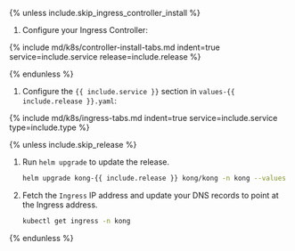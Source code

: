 {% unless include.skip_ingress_controller_install %}
1. Configure your Ingress Controller:

  {% include md/k8s/controller-install-tabs.md indent=true service=include.service release=include.release %}

{% endunless %}

1. Configure the `{{ include.service }}` section in `values-{{ include.release }}.yaml`:

  {% include md/k8s/ingress-tabs.md indent=true service=include.service type=include.type %}

{% unless include.skip_release %}
1. Run `helm upgrade` to update the release.

    ```bash
    helm upgrade kong-{{ include.release }} kong/kong -n kong --values ./values-{{ include.release }}.yaml
    ```

1. Fetch the `Ingress` IP address and update your DNS records to point at the Ingress address.

    ```bash
    kubectl get ingress -n kong
    ```
{% endunless %}